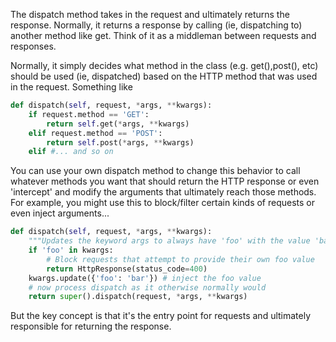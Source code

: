 The dispatch method takes in the request and ultimately returns the response. Normally, it returns a response by calling (ie, dispatching to) another method like get. Think of it as a middleman between requests and responses.

Normally, it simply decides what method in the class (e.g. get(),post(), etc) should be used (ie, dispatched) based on the HTTP method that was used in the request. Something like

```python
def dispatch(self, request, *args, **kwargs):
    if request.method == 'GET':
        return self.get(*args, **kwargs)
    elif request.method == 'POST':
        return self.post(*args, **kwargs)
    elif #... and so on
```

You can use your own dispatch method to change this behavior to call whatever methods you want that should return the HTTP response or even 'intercept' and modify the arguments that ultimately reach those methods. For example, you might use this to block/filter certain kinds of requests or even inject arguments...

```python
def dispatch(self, request, *args, **kwargs):
    """Updates the keyword args to always have 'foo' with the value 'bar'"""
    if 'foo' in kwargs:
        # Block requests that attempt to provide their own foo value
        return HttpResponse(status_code=400)
    kwargs.update({'foo': 'bar'}) # inject the foo value
    # now process dispatch as it otherwise normally would
    return super().dispatch(request, *args, **kwargs)
```
But the key concept is that it's the entry point for requests and ultimately responsible for returning the response.